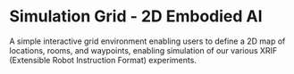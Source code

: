 # Simulation Grid - 2D Embodied AI
A simple interactive grid environment enabling users to define a 2D map of locations, rooms, and waypoints, enabling simulation of our various XRIF (Extensible Robot Instruction Format) experiments.
